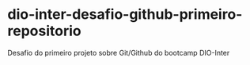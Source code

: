 # dio-inter-desafio-github-primeiro-repositorio
Desafio do primeiro projeto sobre Git/Github do bootcamp DIO-Inter
